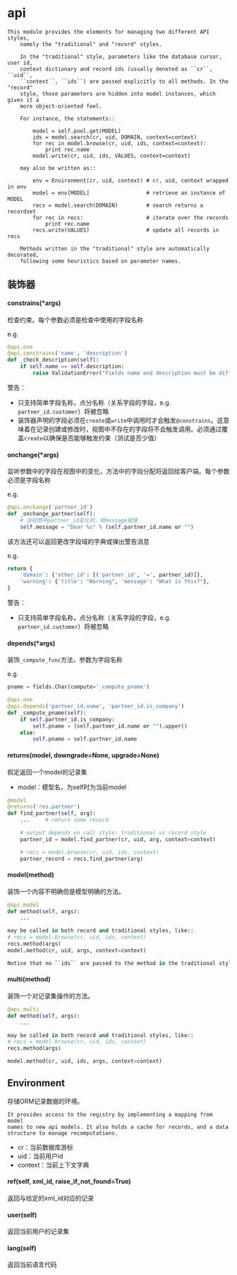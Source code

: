 # api

```
This module provides the elements for managing two different API styles,
    namely the "traditional" and "record" styles.

    In the "traditional" style, parameters like the database cursor, user id,
    context dictionary and record ids (usually denoted as ``cr``, ``uid``,
    ``context``, ``ids``) are passed explicitly to all methods. In the "record"
    style, those parameters are hidden into model instances, which gives it a
    more object-oriented feel.

    For instance, the statements::

        model = self.pool.get(MODEL)
        ids = model.search(cr, uid, DOMAIN, context=context)
        for rec in model.browse(cr, uid, ids, context=context):
            print rec.name
        model.write(cr, uid, ids, VALUES, context=context)

    may also be written as::

        env = Environment(cr, uid, context) # cr, uid, context wrapped in env
        model = env[MODEL]                  # retrieve an instance of MODEL
        recs = model.search(DOMAIN)         # search returns a recordset
        for rec in recs:                    # iterate over the records
            print rec.name
        recs.write(VALUES)                  # update all records in recs

    Methods written in the "traditional" style are automatically decorated,
    following some heuristics based on parameter names.
```



## 装饰器

#### constrains(*args)

检查约束。每个参数必须是检查中使用的字段名称

e.g.

```python
@api.one
@api.constrains('name', 'description')
def _check_description(self):
	if self.name == self.description:
		raise ValidationError("Fields name and description must be different")
```
警告：

- 只支持简单字段名称，点分名称（关系字段的字段，e.g. `partner_id.customer`）将被忽略
- 装饰器声明的字段必须在`create`或`write`中调用时才会触发`@constrains`。这意味着在记录创建或修改时，视图中不存在的字段将不会触发调用。必须通过覆盖`create`以确保是否能够触发约束（测试是否少值）

#### onchange(*args)

监听参数中的字段在视图中的变化，方法中的字段分配将返回给客户端。每个参数必须是字段名称

e.g.

```python
@api.onchange('partner_id')
def _onchange_partner(self):
    # 当视图中partner_id变化时，给message赋值
	self.message = "Dear %s" % (self.partner_id.name or "")
```

该方法还可以返回更改字段域的字典或弹出警告消息

e.g.

```python
return {
    'domain': {'other_id': [('partner_id', '=', partner_id)]},
    'warning': {'title': "Warning", 'message': "What is this?"},
}
```

警告：

- 只支持简单字段名称，点分名称（关系字段的字段，e.g. `partner_id.customer`）将被忽略

#### depends(*args)

装饰`_compute_func`方法，参数为字段名称

e.g.

```python
pname = fields.Char(compute='_compute_pname')

@api.one
@api.depends('partner_id.name', 'partner_id.is_company')
def _compute_pname(self):
    if self.partner_id.is_company:
        self.pname = (self.partner_id.name or "").upper()
    else:
        self.pname = self.partner_id.name
```

#### returns(model, downgrade=None, upgrade=None)

假定返回一个model的记录集

- model：模型名，为self时为当前model

```python
@model
@returns('res.partner')
def find_partner(self, arg):
    ...     # return some record

    # output depends on call style: traditional vs record style
    partner_id = model.find_partner(cr, uid, arg, context=context)

    # recs = model.browse(cr, uid, ids, context)
    partner_record = recs.find_partner(arg)
```

#### model(method)

装饰一个内容不明确但是模型明确的方法。

```python
@api.model
def method(self, args):
    ...

may be called in both record and traditional styles, like::
# recs = model.browse(cr, uid, ids, context)
recs.method(args)
model.method(cr, uid, args, context=context)

Notice that no ``ids`` are passed to the method in the traditional style.
```

#### multi(method)

装饰一个对记录集操作的方法。

```python
@api.multi
def method(self, args):
	...

may be called in both record and traditional styles, like::
# recs = model.browse(cr, uid, ids, context)
recs.method(args)

model.method(cr, uid, ids, args, context=context)
```



## Environment

存储ORM记录数据的环境。

```
It provides access to the registry by implementing a mapping from model
names to new api models. It also holds a cache for records, and a data
structure to manage recomputations.
```

- cr：当前数据库游标
- uid：当前用户id
- context：当前上下文字典

#### ref(self, xml_id, raise_if_not_found=True)

返回与给定的xml_id对应的记录

#### user(self)

返回当前用户的记录集

#### lang(self)

返回当前语言代码



